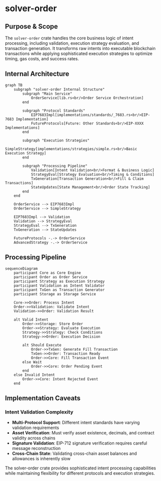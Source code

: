 # solver-order

## Purpose & Scope

The `solver-order` crate handles the core business logic of intent processing, including validation, execution strategy evaluation, and transaction generation. It transforms raw intents into executable blockchain transactions while applying sophisticated execution strategies to optimize timing, gas costs, and success rates.

## Internal Architecture

```mermaid
graph TB
    subgraph "solver-order Internal Structure"
        subgraph "Main Service"
            OrderService[lib.rs<br/>Order Service Orchestration]
        end

        subgraph "Protocol Standards"
            EIP7683Impl[implementations/standards/_7683.rs<br/>EIP-7683 Implementation]
            FutureProtocols[Future: Other Standards<br/>EIP-XXXX Implementations]
        end

        subgraph "Execution Strategies"
            SimpleStrategy[implementations/strategies/simple.rs<br/>Basic Execution Strategy]
        end

        subgraph "Processing Pipeline"
            Validation[Intent Validation<br/>Format & Business Logic]
            StrategyEval[Strategy Evaluation<br/>Timing & Conditions]
            TxGeneration[Transaction Generation<br/>Fill & Claim Transactions]
            StateUpdates[State Management<br/>Order State Tracking]
        end
    end

    OrderService --> EIP7683Impl
    OrderService --> SimpleStrategy

    EIP7683Impl --> Validation
    Validation --> StrategyEval
    StrategyEval --> TxGeneration
    TxGeneration --> StateUpdates

    FutureProtocols -.-> OrderService
    AdvancedStrategy -.-> OrderService
```

## Processing Pipeline

```mermaid
sequenceDiagram
    participant Core as Core Engine
    participant Order as Order Service
    participant Strategy as Execution Strategy
    participant Validation as Intent Validator
    participant TxGen as Transaction Generator
    participant Storage as Storage Service

    Core->>Order: Process Intent
    Order->>Validation: Validate Intent
    Validation->>Order: Validation Result

    alt Valid Intent
        Order->>Storage: Store Order
        Order->>Strategy: Evaluate Execution
        Strategy->>Strategy: Check Conditions
        Strategy->>Order: Execution Decision

        alt Should Execute
            Order->>TxGen: Generate Fill Transaction
            TxGen->>Order: Transaction Ready
            Order->>Core: Fill Transaction Event
        else Wait
            Order->>Core: Order Pending Event
        end
    else Invalid Intent
        Order->>Core: Intent Rejected Event
    end
```

## Implementation Caveats

### Intent Validation Complexity

- **Multi-Protocol Support**: Different intent standards have varying validation requirements
- **Asset Verification**: Must verify asset existence, decimals, and contract validity across chains
- **Signature Validation**: EIP-712 signature verification requires careful message reconstruction
- **Cross-Chain State**: Validating cross-chain asset balances and allowances is inherently slow

The solver-order crate provides sophisticated intent processing capabilities while maintaining flexibility for different protocols and execution strategies.
